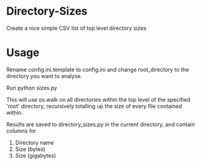 # Directory-Sizes
Create a nice simple CSV list of top level directory sizes

# Usage
Rename config.ini.template to config.ini and change root_directory to the directory you want to analyse.

Run python sizes.py

This will use os.walk on all directories within the top level of the specified 'root' directory, recursively totalling up the size of every file contained within.

Results are saved to directory_sizes.py in the current directory, and contain columns for
1. Directory name
2. Size (bytes)
3. Size (gigabytes)
